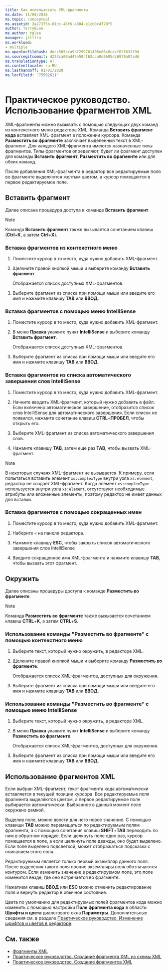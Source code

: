 ```yaml
---
title: Как использовать XML-фрагменты
ms.date: 11/04/2016
ms.topic: conceptual
ms.assetid: 3a27375b-81cc-48f6-a884-e1cb8c4f78f5
author: TerryGLee
ms.author: tglee
manager: jillfra
ms.workload:
- multiple
ms.openlocfilehash: decc565eca9b7299761405e06c0cecf82f63319d
ms.sourcegitcommit: d233ca00ad45e50cf62cca0d0b95dc69f0a87ad6
ms.translationtype: HT
ms.contentlocale: ru-RU
ms.lasthandoff: 01/01/2020
ms.locfileid: "75592611"
---
```

# <a name="how-to-use-xml-snippets"></a>Практическое руководство. Использование фрагментов XML

XML-фрагменты можно вызывать с помощью следующих двух команд из контекстного меню редактора XML. Команда **Вставить фрагмент кода** вставляет XML-фрагмент в положении курсора. Команда **Разместить во фрагменте** заключает выделенный текст в XML-фрагмент. Для каждого XML-фрагмента имеются назначенные типы фрагментов. Типы фрагментов определяют, будет ли фрагмент доступен для команды **Вставить фрагмент**, **Разместить во фрагменте** или для обеих команд.

После добавления XML-фрагмента в редактор все редактируемые поля во фрагменте выделяются желтым цветом, а курсор помещается в первое редактируемое поле.

## <a name="insert-snippet"></a>Вставить фрагмент

Далее описана процедура доступа к команде **Вставить фрагмент**.

> [!NOTE]
> Команда **Вставить фрагмент** также вызывается сочетанием клавиш (**Ctrl**+**K**, а затем **Ctrl**+**X**).

### <a name="to-insert-snippets-from-the-shortcut-menu"></a>Вставка фрагментов из контекстного меню

1. Поместите курсор в то место, куда нужно добавить XML-фрагмент.

2. Щелкните правой кнопкой мыши и выберите команду **Вставить фрагмент**.

   Отображается список доступных XML-фрагментов.

3. Выберите фрагмент из списка при помощи мыши или введите его имя и нажмите клавишу **TAB** или **ВВОД**.

### <a name="to-insert-snippets-using-the-intellisense-menu"></a>Вставка фрагментов с помощью меню IntelliSense

1. Поместите курсор в то место, куда нужно добавить XML-фрагмент.

2. В меню **Правка** укажите пункт **IntelliSense** и выберите команду **Вставить фрагмент**.

   Отображается список доступных XML-фрагментов.

3. Выберите фрагмент из списка при помощи мыши или введите его имя и нажмите клавишу **TAB** или **ВВОД**.

### <a name="to-insert-snippets-through-the-intellisense-complete-word-list"></a>Вставка фрагментов из списка автоматического завершения слов IntelliSense

1. Поместите курсор в то место, куда нужно добавить XML-фрагмент.

2. Начните вводить XML-фрагмент, который нужно добавить в файл. Если включено автоматическое завершение, отобразится список слов IntelliSense для автоматического завершения. Если список не появился, нажмите сочетание клавиш **CTRL**+**ПРОБЕЛ**, чтобы открыть его.

3. Выберите XML-фрагмент из списка автоматического завершения слов.

4. Нажмите клавишу **TAB**, затем еще раз **TAB**, чтобы вызвать XML-фрагмент.

> [!NOTE]
> В некоторых случаях XML-фрагмент не вызывается. К примеру, если попытаться вставить элемент `xs:complexType` внутри узла `xs:element`, редактор не создает XML-фрагмент. Когда элемент `xs:complexType` используется внутри узла `xs:element`, отсутствуют необходимые атрибуты или вложенные элементы, поэтому редактор не имеет данных для вставки.

### <a name="to-insert-snippets-using-the-shortcut-name"></a>Вставка фрагментов с помощью сокращенных имен

1. Поместите курсор в то место, куда нужно добавить XML-фрагмент.

2. Наберите `<` на панели редактора.

3. Нажмите клавишу **ESC**, чтобы закрыть список автоматического завершения слов IntelliSense

4. Введите сокращенное имя XML-фрагмента и нажмите клавишу **TAB**, чтобы вызвать этот фрагмент.

## <a name="surround-with"></a>Окружить

Далее описаны процедуры доступа к команде **Разместить во фрагменте**.

> [!NOTE]
> Команда **Разместить во фрагменте** также вызывается сочетанием клавиш **CTRL**+**K**, а затем **CTRL**+**S**.

### <a name="to-use-surround-with-from-the-context-menu"></a>Использование команды "Разместить во фрагменте" с помощью контекстного меню

1. Выберите текст, который нужно окружить, в редакторе XML.

2. Щелкните правой кнопкой мыши и выберите команду **Разместить во фрагменте**.

   Отображается список XML-фрагментов, доступных для окружения.

3. Выберите фрагмент из списка при помощи мыши или введите его имя и нажмите клавишу **TAB** или **ВВОД**.

### <a name="to-use-surround-with-from-the-intellisense-menu"></a>Использование команды "Разместить во фрагменте" с помощью меню IntelliSense

1. Выберите текст, который нужно окружить, в редакторе XML.

2. В меню **Правка** укажите пункт **IntelliSense** и выберите команду **Разместить во фрагменте**.

   Отображается список XML-фрагментов, доступных для окружения.

3. Выберите фрагмент из списка при помощи мыши или введите его имя и нажмите клавишу **TAB** или **ВВОД**.

## <a name="use-xml-snippets"></a>Использование фрагментов XML

Если выбран XML-фрагмент, текст фрагмента кода автоматически вставляется в текущей позиции курсора. Все редактируемые поля фрагмента выделяются цветом, а первое редактируемое поле выбирается автоматически. Выбранное в данный момент поле окружено рамкой.

Выделив поле, можно ввести для него новое значение. С помощью клавиши **TAB** можно перемещаться по редактируемым полям фрагмента, а с помощью сочетания клавиш **SHIFT**+**TAB** переходить по ним в обратном порядке. Если щелкнуть поле один раз, курсор помещается в поле, а если щелкнуть поле дважды, оно будет выделено. Если поле выделено подсветкой, может отображаться подсказка с описанием этого поля.

Редактируемым является только первый экземпляр данного поля. После выделения такого поля прочие экземпляры поля обозначаются контуром. Если изменить значение в редактируемом поле, это поле изменится везде, где оно встречается во фрагменте.

Нажатием клавиш **ВВОД** или **ESC** можно отменить редактирование поля и вернуть редактор в обычное состояние.

Цвета по умолчанию для редактируемых полей фрагментов кода можно изменить с помощью настройки **Поле фрагмента кода** в области **Шрифты и цвета** диалогового окна **Параметры**. Дополнительные сведения см. в разделе [Практическое руководство. Изменение шрифтов и цветов в редакторе](../ide/reference/how-to-change-fonts-and-colors-in-the-editor.md).

## <a name="see-also"></a>См. также

- [Фрагменты XML](../xml-tools/xml-snippets.md)
- [Практическое руководство. Создание фрагмента XML из схемы XML](../xml-tools/how-to-generate-an-xml-snippet-from-an-xml-schema.md)
- [Практическое руководство. Создание фрагментов XML](../xml-tools/how-to-create-xml-snippets.md)
